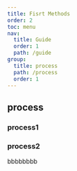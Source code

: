 ```yaml
---
title: Fisrt Methods 
order: 2
toc: menu
nav:
  title: Guide
  order: 1
  path: /guide
group:
  title: process
  path: /process
  order: 1
---
```


## process

### process1


### process2

bbbbbbbb